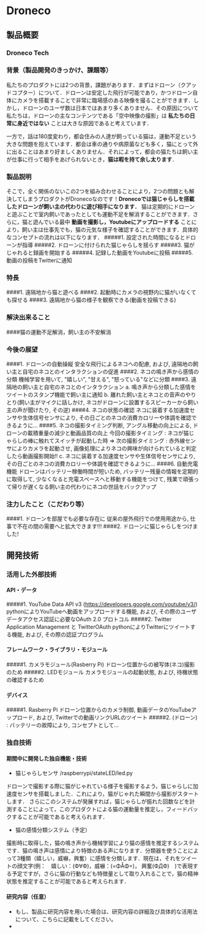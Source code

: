 # Droneco
## 製品概要
### Droneco Tech

### 背景（製品開発のきっかけ、課題等）
私たちのプロダクトには2つの背景，課題があります．まずはドローン（クアッドコプター）について．ドローンは安定した飛行が可能であり，かつドローン自体にカメラを搭載することで非常に臨場感のある映像を撮ることができます．しかし，ドローンのユーザ数は日本ではあまり多くありません．その原因について私たちは，ドローンの主なコンテンツである「空中映像の撮影」は **私たちの日常に身近ではない** ことは大きな原因であると考えています．

一方で，話は180度変わり，都会住みの人達が飼っている猫は，運動不足という大きな問題を抱えています．都会は車の通りや病原菌なども多く，猫にとって外に出ることはあまり好ましくありません．それによって，都会の猫たちは飼い主が仕事に行って相手をあげられないとき，**猫は暇を持て余し太ります**．

### 製品説明
そこで，全く関係のないこの2つを組み合わせることにより，2つの問題とも解決してしまうプロダクトがDronecoなのです！**Dronecoでは猫じゃらしを搭載したドローンが飼い主の代わりに遊び相手になります．** 猫は定期的にドローンと遊ぶことで室内飼いであったとしても運動不足を解消することができます．さらに，猫と遊んでいる最中 **動画を撮影し，Youtubeにアップロードする** ことにより，飼い主は仕事先でも，猫の元気な様子を確認することができます．具体的なコンセプトの流れは以下になります．
#####1. 設定された時間になるとドローンが指導
#####2. ドローンに付けられた猫じゃらしを揺らす
#####3. 猫がじゃれると録画を開始する
#####4. 記録した動画をYoutubeに投稿
#####5. 動画の投稿をTwitterに通知

### 特長
####1. 遠隔地から猫と遊べる
####2. 起動時にカメラの視野内に猫がいなくても探せる
####3. 遠隔地から猫の様子を観察できる(動画を投稿できる)

### 解決出来ること
####猫の運動不足解消，飼い主の不安解消

### 今後の展望
####1. ドローンの自動操縦
安全な飛行によるネコへの配慮, および, 遠隔地の飼い主と自宅のネコとのインタラクションの促進
####2. ネコの鳴き声から感情の分類
機械学習を用いて, "嬉しい", "甘える", "怒っている"などに分類
####3. 遠隔地の飼い主と自宅のネコとのインタラクション
a. 鳴き声から分類した感情をツイートのスタンプ機能で飼い主に通知
b. 離れた飼い主とネコとの音声のやりとり(飼い主がマイクに話しかけ, ネコがドローンに設置するスピーカーから飼い主の声が聞けたり, その逆)
####4. ネコの状態の確認
ネコに装着する加速度センサや生体信号センサにより, その日ごとのネコの消費カロリーや体調を確認できるように...
####5. ネコの撮影タイミング判断, アングル移動の向上による, ドローンの載積重量の減少と動画品質の向上
今回の撮影タイミング : ネコが猫じゃらしの棒に触れてスイッチが起動した時
⇒ 次の撮影タイミング : 赤外線センサによりカメラを起動させ, 画像処理によりネコの興味が向けられていると判定したら動画撮影開始!!
c. ネコに装着する加速度センサや生体信号センサにより, その日ごとのネコの消費カロリーや体調を確認できるように...
####6. 自動充電機能
ドローンはバッテリー稼働時間が短いため, バッテリー残量の情報を定期的に取得して, 少なくなると充電スペースへと移動する機能をつけて, 残業で頑張って帰りが遅くなる飼い主の代わりにネコの世話をバックアップ

### 注力したこと（こだわり等）
####1. ドローンを部屋でも必要な存在に
従来の屋外飛行での使用用途から, 仕事で不在の間の需要へと拡大できます!!!
####2. ドローンに猫じゃらしをつけました!

## 開発技術
### 活用した外部技術
#### API・データ
#####1. YouTube Data API v3 (https://developers.google.com/youtube/v3/)
pythonによりYouTubeへ動画をアップロードする機能, および, その際のユーザデータアクセス認証に必要なOAuth 2.0 プロトコル
#####2. Twitter Application Management と TwitterOAuth
pythonによりTwitterにツイートする機能, および, その際の認証プログラム

#### フレームワーク・ライブラリ・モジュール
#####1. カメラモジュール(Rasberry Pi)
ドローン位置からの被写体(ネコ)撮影のため
#####2. LEDモジュール
カメラモジュールの起動状態, および, 待機状態の確認するため

#### デバイス
#####1. Rasberry Pi
ドローン位置からのカメラ制御, 動画データのYouTubeアップロード, および, Twitterでの動画リンクURLのツイート
#####2. (ドローン) : バッテリーの故障により, コンセプトとして...

### 独自技術
#### 期間中に開発した独自機能・技術
* 猫じゃらしセンサ /raspberrypi/stateLED/led.py

ドローンで撮影する際に猫がじゃれている様子を撮影するよう，猫じゃらしに加速度センサを搭載しました．これにより，猫がじゃれた瞬間から撮影がスタートします．
さらにこのシステムが発展すれば，猫じゃらしが振れた回数などを計測することによって，このプロダクトによる猫の運動量を推定し，フィードバックすることが可能であると考えられます．

* 猫の感情分類システム（予定）

撮影時に取得した，猫の鳴き声から機械学習により猫の感情を推定するシステムです．猫の鳴き声は感情により特徴のある声になります．分類器を使うことによって3種類（嬉しい，威嚇，興奮）に感情を分類します．現在は，それをツイートの顔文字(例：　嬉しい：(Ф∀Ф)，威嚇：(=ΦÅΦ=)， 興奮(ФДФ)　)で表現する予定ですが，さらに猫の行動なども特徴量として取り入れることで，猫の精神状態を推定することが可能であると考えられます．

#### 研究内容（任意）
* もし、製品に研究内容を用いた場合は、研究内容の詳細及び具体的な活用法について、こちらに記載をしてください。
*
